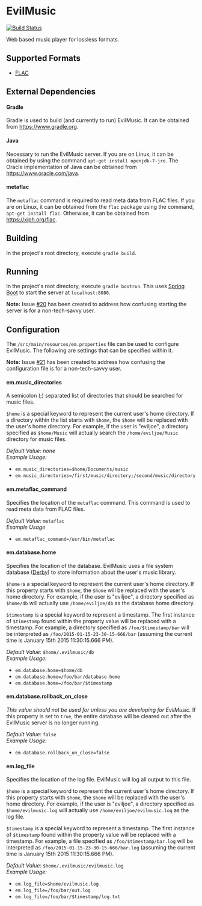 EvilMusic
=========

[![Build Status](https://travis-ci.org/eviljoe/evilmusic.svg?branch=master)](https://travis-ci.org/eviljoe/evilmusic)

Web based music player for lossless formats.

## Supported Formats
 * [FLAC](https://xiph.org/flac)

## External Dependencies
#### Gradle
Gradle is used to build (and currently to run) EvilMusic.  It can be obtained from https://www.gradle.org.

#### Java
Necessary to run the EvilMusic server.  If you are on Linux, it can be obtained by using the command `apt-get install openjdk-7-jre`.  The Oracle implementation of Java can be obtained from https://www.oracle.com/java.

#### metaflac
The `metaflac` command is required to read meta data from FLAC files.  If you are on Linux, it can be obtained from the `flac` package using the command, `apt-get install flac`.  Otherwise, it can be obtained from https://xiph.org/flac.

## Building
In the project's root directory, execute `gradle build`.

## Running
In the project's root directory, execute `gradle bootrun`.  This uses [Spring Boot](http://projects.spring.io/spring-boot) to start the server at `localhost:8080`.

**Note:** Issue [#20](https://github.com/eviljoe/evilmusic/issues/20) has been created to address how confusing starting the server is for a non-tech-savvy user.

## Configuration
The `/src/main/resources/em.properties` file can be used to configure EvilMusic.  The following are settings that can be specified within it.

**Note:** Issue [#21](https://github.com/eviljoe/evilmusic/issues/21) has been created to address how confusing the configuration file is for a non-tech-savvy user.

#### em.music_directories
A semicolon (;) separated list of directories that should be searched for music files.

`$home` is a special keyword to represent the current user's home directory.  If a directory within the list starts with `$home`, the `$home` will be replaced with the user's home directory.  For example, if the user is "eviljoe", a directory specified as `$home/Music` will actually search the `/home/eviljoe/Music` directory for music files.

*Default Value:* *none*<br/>
*Example Usage:*
 * `em.music_directories=$home/Documents/music`
 * `em.music_directories=/first/music/directory;/second/music/directory`

#### em.metaflac_command
Specifies the location of the `metaflac` command.  This command is used to read meta data from FLAC files.

*Default Value:* `metaflac`<br/>
*Example Usage*
 * `em.metaflac_command=/usr/bin/metaflac`

#### em.database.home
Specifies the location of the database.  EvilMusic uses a file system database ([Derby](http://db.apache.org/derby/)) to store information about the user's music library.

`$home` is a special keyword to represent the current user's home directory.  If this property starts with `$home`, the `$home` will be replaced with the user's home directory.  For example, if the user is "eviljoe", a directory specified as `$home/db` will actually use `/home/eviljoe/db` as the database home directory.

`$timestamp` is a special keyword to represent a timestamp.  The first instance of `$timestamp` found within the property value will be replaced with a timestamp.  For example, a directory specified as `/foo/$timestamp/bar` will be interpreted as `/foo/2015-01-15-23-30-15-666/bar` (assuming the current time is January 15th 2015 11:30:15.666 PM).

*Default Value:* `$home/.evilmusic/db`<br/>
*Example Usage:*
 * `em.database.home=$home/db`
 * `em.database.home=/foo/bar/database-home`
 * `em.database.home=/foo/bar/$timestamp`

#### em.database.rollback_on_close
*This value should not be used for unless you are developing for EvilMusic.*  If this property is set to `true`, the entire database will be cleared out after the EvilMusic server is no longer running.

*Default Value:* `false`<br/>
*Example Usage:*
 * `em.database.rollback_on_close=false`

#### em.log_file
Specifies the location of the log file.  EvilMusic will log all output to this file.

`$home` is a special keyword to represent the current user's home directory.  If this property starts with `$home`, the `$home` will be replaced with the user's home directory.  For example, if the user is "eviljoe", a directory specified as `$home/evilmusic.log` will actually use `/home/eviljoe/evilmusic.log` as the log file.

`$timestamp` is a special keyword to represent a timestamp.  The first instance of `$timestamp` found within the property value will be replaced with a timestamp.  For example, a file specified as `/foo/$timestamp/bar.log` will be interpreted as `/foo/2015-01-15-23-30-15-666/bar.log` (assuming the current time is January 15th 2015 11:30:15.666 PM).

*Default Value:* `$home/.evilmusic/evilmusic.log`<br/>
*Example Usage:*
* `em.log_file=$home/evilmusic.log`
* `em.log_file=/foo/bar/out.log`
* `em.log_file=/foo/bar/$timestamp/log.txt`